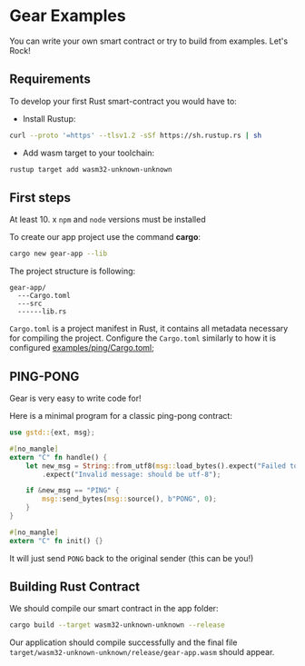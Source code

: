 # Gear Examples

You can write your own smart contract or try to build from examples. Let's Rock!

## Requirements

To develop your first Rust smart-contract you would have to:

- Install Rustup:

```bash
curl --proto '=https' --tlsv1.2 -sSf https://sh.rustup.rs | sh
```

- Add wasm target to your toolchain:

```bash
rustup target add wasm32-unknown-unknown
```

## First steps

At least 10. x `npm` and `node` versions must be installed

To create our app project use the command **cargo**:

```bash
cargo new gear-app --lib
```

The project structure is following:

    gear-app/
      ---Cargo.toml
      ---src
      ------lib.rs

`Cargo.toml` is a project manifest in Rust, it contains all metadata necessary for compiling the project.
Configure the `Cargo.toml` similarly to how it is configured [examples/ping/Cargo.toml](https://github.com/gear-tech/gear/blob/master/examples/ping/Cargo.toml);

## PING-PONG

Gear is very easy to write code for!

Here is a minimal program for a classic ping-pong contract:

```rust
use gstd::{ext, msg};

#[no_mangle]
extern "C" fn handle() {
    let new_msg = String::from_utf8(msg::load_bytes().expect("Failed to load payload"))
        .expect("Invalid message: should be utf-8");

    if &new_msg == "PING" {
        msg::send_bytes(msg::source(), b"PONG", 0);
    }
}

#[no_mangle]
extern "C" fn init() {}
```

It will just send `PONG` back to the original sender (this can be you!)

## Building Rust Contract

We should compile our smart contract in the app folder:

```bash
cargo build --target wasm32-unknown-unknown --release
```

Our application should compile successfully and the final file `target/wasm32-unknown-unknown/release/gear-app.wasm` should appear.

